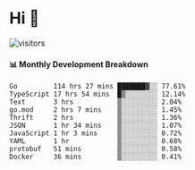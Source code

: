 # Hi 👋
 
![visitors](https://visitor-badge.glitch.me/badge?page_id=sorcererxw.sorcererx)

#### 📊 Monthly Development Breakdown

<!--START_SECTION:waka-->
```text
Go         114 hrs 27 mins ███████▓░░ 77.61%
TypeScript 17 hrs 54 mins  █▒░░░░░░░░ 12.14%
Text       3 hrs           ▒░░░░░░░░░ 2.04%
go.mod     2 hrs 7 mins    ▒░░░░░░░░░ 1.45%
Thrift     2 hrs           ▒░░░░░░░░░ 1.36%
JSON       1 hr 34 mins    ▒░░░░░░░░░ 1.07%
JavaScript 1 hr 3 mins     ▒░░░░░░░░░ 0.72%
YAML       1 hr            ▒░░░░░░░░░ 0.68%
protobuf   51 mins         ▒░░░░░░░░░ 0.58%
Docker     36 mins         ▒░░░░░░░░░ 0.41%
```
<!--END_SECTION:waka-->
